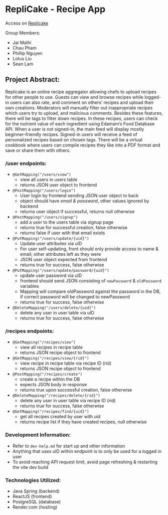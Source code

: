# RepliCake - Recipe App

Access on [Replicake](https://replicake.onrender.com/)

Group Members:
* Jai Malhi
* Chau Pham
* Phillip Nguyen
* Lotus Liu
* Sean Lam

## Project Abstract:
Replicake is an online recipe aggregator allowing chefs to upload recipes for other people to use. Guests can view and browse recipes while logged-in users can also rate, and comment on others’ recipes and upload their own creations. Moderators will manually filter out inappropriate recipes which users try to upload, and malicious comments. Besides these features, there will be tags to filter down recipes. In these recipes, users can check for the nutrient value of each ingredient using Edamam’s Food Database API. When a user is not signed-in, the main feed will display mostly beginner-friendly recipes. Signed-in users will receive a feed of personalized recipes based on chosen tags. There will be a virtual cookbook where users can compile recipes they like into a PDF format and save or share them with others. 

### /user endpoints:
- `@GetMapping("/users/view")` 
    - view all users in users table
    - returns JSON user object to frontend
- `@PostMapping("/users/login")` 
    - User login by frontend sending JSON user object to back
    - object should have *email & password*, other values ignored by backend
    - returns user object if successful, returns null otherwise
- `@PostMapping("/users/signup")`
    - add a user to the users table via signup page
    - returns true for successful creation, false otherwise
    - returns false if user with that email exists
- `@PutMapping("/users/update/{uid}")`
    - Update user attributes via uID
    - For user self-updating, front should only provide access to name & email; other attributes left as they were
    - JSON user object expected from frontend
    - returns true for success, false otherwise
- `@PutMapping("/users/update/password/{uid}")`
    - update user password via uID 
    - frontend should send JSON consisting of `newPassword` & `oldPassword` variables
    - Mapping will compare oldPassword against the password in the DB, if correct password will be changed to newPassword
    - returns true for success, false otherwise
- `@DeleteMapping("/users/delete/{uid}")`
    - delete any user in user table via uID
    - returns true for success, false otherwise

### /recipes endpoints:
- `@GetMapping("/recipes/view")`
    - view all recipes in recipe table
    - returns JSON recipe object to frontend
- `@GetMapping("/recipes/view/{rid}")`
    - view recipe in recipe table via recipe ID (rid)
    - returns JSON recipe object to frontend
- `@PostMapping("/recipes/create")`
    - create a recipe within the DB
    - expects JSON body in response
    - returns true upon successful creation, false otherwise
- `@DeleteMapping("/recipes/delete/{rid}")`
    - delete any user in user table via recipe ID (rid)
    - returns true for success, false otherwise
- `@GetMapping("/recipes/find/{uid}")`
    - get all recipes created by user with uid
    - returns recipe list if they have created recipes, null otherwise

### Development Information:
- Refer to `dev-help.md` for start up and other information
- Anything that uses uID within endpoint is to only be used for a logged in user
- To avoid reaching API request limit, avoid page refreshing & restarting the vite dev build
  
### Technologies Utilized:
- Java Spring (backend)
- ReactJS (frontend)
- PostgreSQL (database)
- Render.com (hosting)
